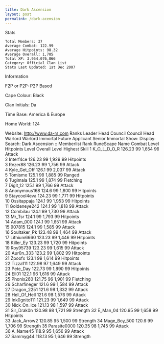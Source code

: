 ```yaml
---
title: Dark Ascension
layout: post
permalink: /dark-acension
---
```


Stats

    Total Members: 37
    Average Combat: 122.99
    Average Hitpoints: 98.32
    Average Overall: 1,705
    Total XP: 3,954,076,066
    Category: Official Clan List
    Stats Last Updated: 1st Dec 2007

	
Information

F2P or P2P: P2P Based

Cape Colour: Black

Clan Initials: Da
	

Time Base: America & Europe

Home World: 124

Website: http://www.da-rs.com
Ranks
Leader	Head Council	Council	Head Warlord
Warlord	Immortal	Future Applicant	Senior Immortal
Show:
Display: Search:
Dark Ascension :: Memberlist
Rank 	RuneScape Name 	Combat Level 	Hitpoints Level 	Overall Level 	Highest Skill
1 	K_O_L_D_O_R 	126.23 	99 	1,654 	99 Attack	
2 	Interf4ce 	126.23 	99 	1,929 	99 Hitpoints	
3 	Rezer88 	126.23 	99 	1,756 	99 Attack	
4 	Kyle_Get_Off 	126.1 	99 	2,037 	99 Attack	
5 	Tomisme 	125.1 	99 	1,885 	99 Ranged	
6 	Tugimala 	125.1 	99 	1,874 	99 Fletching	
7 	Digit_12 	125.1 	99 	1,766 	99 Attack	
8 	Anonymous168 	124.6 	99 	1,800 	99 Hitpoints	
9 	Staycool4eva 	124.23 	99 	1,771 	99 Hitpoints	
10 	Ossitappaja 	124.1 	99 	1,953 	99 Hitpoints	
11 	Goldeneye242 	124.1 	99 	1,818 	99 Attack	
12 	Combilau 	124.1 	99 	1,730 	99 Attack	
13 	Mr_Tsr 	124.1 	99 	1,793 	99 Hitpoints	
14 	Adam_000 	124.1 	99 	1,651 	99 Attack	
15 	907815 	124.1 	99 	1,585 	99 Attack	
16 	Soultaker_Pk 	123.48 	99 	1,464 	99 Attack	
17 	Lithium6660 	123.23 	99 	1,446 	99 Hitpoints	
18 	Killer_Ey 	123.23 	99 	1,720 	99 Hitpoints	
19 	Roy95739 	123.23 	99 	1,615 	99 Attack	
20 	Aur0n_333 	123.2 	99 	1,802 	99 Hitpoints	
21 	Zpoofx 	123.1 	99 	1,614 	99 Hitpoints	
22 	Tizza111 	122.98 	97 	1,649 	99 Attack	
23 	Pete_Day 	122.73 	99 	1,890 	99 Hitpoints	
24 	Ell01 	122.1 	96 	1,616 	99 Attack	
25 	Phonix260 	121.75 	96 	1,901 	99 Fletching	
26 	Scharfineger 	121.6 	99 	1,584 	99 Attack	
27 	Dragon_2251 	121.6 	98 	1,332 	99 Attack	
28 	Hell_Of_Hell 	121.6 	98 	1,576 	99 Attack	
29 	Ink0gnito111 	121.23 	99 	1,649 	99 Attack	
30 	Nick_On_Ice 	121.13 	98 	1,597 	99 Attack	
31 	Sir_Drak0n 	120.98 	98 	1,721 	99 Strength	
32 	E_Man_04 	120.95 	99 	1,658 	99 Hitpoints	
33 	Jack_Arrow2 	120.85 	95 	1,500 	99 Strength	
34 	Mage_Boy_500 	120.6 	99 	1,706 	99 Strength	
35 	Parasite0000 	120.35 	98 	1,745 	99 Attack	
36 	A_Name45 	118.9 	95 	1,656 	99 Attack	
37 	Sammyg44 	118.13 	95 	1,646 	99 Strength
